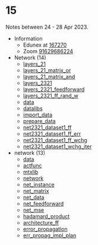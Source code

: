 # 15
Notes between 24 - 28 Apr 2023.

- Information
  + Edunex at [167270](https://edunex.itb.ac.id/courses/44705/preview/167270)
  + Zoom [91629686224](https://itb-ac-id.zoom.us/j/91629686224?pwd=T1dkYkordHVNZHA3UDNrbXBQbTNXQT09)
- Network (14)
  + [layers_21](https://github.com/dudung/python/blob/main/src/stepin/intermediate/ann/layers_21.md)
  + [layers_21_matrix_or](https://github.com/dudung/python/blob/main/src/stepin/intermediate/ann/layers_21_matrix_or.py)
  + [layers_21_matrix_and](https://github.com/dudung/python/blob/main/src/stepin/intermediate/ann/layers_21_matrix_and.py)
  + [layers_2321](https://github.com/dudung/python/blob/main/src/stepin/intermediate/ann/layers_2321.py)
  + [layers_2321_feedforward](https://github.com/dudung/python/blob/main/src/stepin/intermediate/ann/layers_2321_feedforward.py)
  + [layers_2321_ff_rand_w](https://github.com/dudung/python/blob/main/src/stepin/intermediate/ann/layers_2321_ff_rand_w.py)
  + [data](https://github.com/dudung/python/blob/main/src/stepin/intermediate/ann/data.py)
  + [datalibs](https://github.com/dudung/python/blob/main/src/stepin/intermediate/ann/datalibs.py)
  + [import_data](https://github.com/dudung/python/blob/main/src/stepin/intermediate/ann/import_data.py)
  + [prepare_data](https://github.com/dudung/python/blob/main/src/stepin/intermediate/ann/[prepare_data.py)
  + [net2321_dataset1_ff](https://github.com/dudung/python/blob/main/src/stepin/intermediate/ann/net2321_dataset1_ff.py)
  + [net2321_dataset1_ff_err](https://github.com/dudung/python/blob/main/src/stepin/intermediate/ann/net2321_dataset1_ff_err.py)
  + [net2321_dataset1_ff_wchg](https://github.com/dudung/python/blob/main/src/stepin/intermediate/ann/net2321_dataset1_ff_wchg.py)
  + [net2321_dataset1_wchg_iter](https://github.com/dudung/python/blob/main/src/stepin/intermediate/ann/net2321_dataset1_wchg_iter.py)
- network (13)
  + [data](https://github.com/dudung/python/blob/main/src/stepin/intermediate/network/data.py)
  + [actfunc](https://github.com/dudung/python/blob/main/src/stepin/intermediate/network/actfunc.py)
  + [mtxlib](https://github.com/dudung/python/blob/main/src/stepin/intermediate/network/mtxlib.py)
  + [network](https://github.com/dudung/python/blob/main/src/stepin/intermediate/network/network.py)
  + [net_instance](https://github.com/dudung/python/blob/main/src/stepin/intermediate/network/net_instance.py)
  + [net_matrix](https://github.com/dudung/python/blob/main/src/stepin/intermediate/network/net_matrix.py)
  + [net_data](https://github.com/dudung/python/blob/main/src/stepin/intermediate/network/net_data.py)
  + [net_feedforward](https://github.com/dudung/python/blob/main/src/stepin/intermediate/network/net_feedforward.py)
  + [net_mse](https://github.com/dudung/python/blob/main/src/stepin/intermediate/network/net_mse.py)
  + [hadamard_product](https://github.com/dudung/python/blob/main/src/stepin/intermediate/network/hadamard_product.py)
  + [architecture_ff](https://github.com/dudung/python/blob/main/src/stepin/intermediate/network/architecture_ff.md)
  + [error_propagation](https://github.com/dudung/python/blob/main/src/stepin/intermediate/network/error_propagation.md)
  + [err_propag_impl_plan](https://github.com/dudung/python/blob/main/src/stepin/intermediate/network/err_propag_impl_plan.md)
